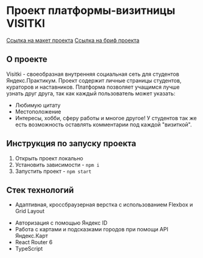 # Проект платформы-визитницы VISITKI

[Ссылка на макет проекта](https://www.figma.com/file/nKBudPP12bvNm15W486Y9R/WEB_RUS_STUD_soft_skills?t=bKfp4S1GRIKJ6k4g-6)
[Ссылка на бриф проекта](https://www.notion.so/VISITKI-89b6b56fbef743c5833b6fb483c50817)

## О проекте
Visitki - своеобразная внутренняя социальная сеть для студентов Яндекс.Практикум. Проект содержит личные страницы студентов, кураторов и наставников. Платформа позволяет учащимся лучше узнать друг друга, так как каждый пользователь может указать:
* Любимую цитату
* Местоположение
* Интересы, хобби, сферу работы и многое другое!
У студентов так же есть возможность оставлять комментарии под каждой "визиткой".

## Инструкция по запуску проекта
1. Открыть проект локально
2. Установить зависимости - `npm i`
3. Запустить проект - `npm start`

## Стек технологий
* Адаптивная, кроссбраузерная верстка с использованием Flexbox и Grid Layout
- Авторизация с помощью Яндекс ID 
- Работа с картами и подсказками городов при помощи API Яндекс.Карт 
- React Router 6
- TypeScript
